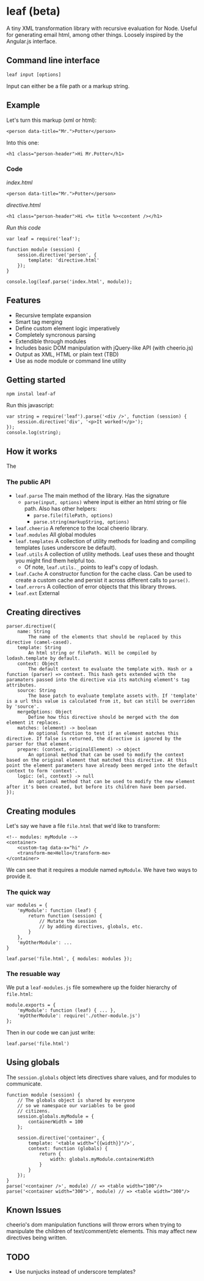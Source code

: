 leaf (beta)
=======

A tiny XML transformation library with recursive evaluation for Node. Useful for generating email html, among other things. Loosely inspired by the Angular.js interface.

## Command line interface

	leaf input [options]

Input can either be a file path or a markup string.

## Example

Let's turn this markup (xml or html):

	<person data-title="Mr.">Potter</person>
	
Into this one:

	<h1 class="person-header">Hi Mr.Potter</h1>

### Code

*index.html*
	
	<person data-title="Mr.">Potter</person>

*directive.html*

	<h1 class="person-header">Hi <%= title %><content /></h1>

*Run this code*

	var leaf = require('leaf');

	function module (session) {
		session.directive('person', {
			template: 'directive.html'
		});
	}
	
	console.log(leaf.parse('index.html', module));

## Features

- Recursive template expansion
- Smart tag merging
- Define custom element logic imperatively
- Completely syncronous parsing
- Extendible through modules
- Includes basic DOM manipulation with jQuery-like API (with cheerio.js)
- Output as XML, HTML or plain text (TBD)
- Use as node module or command line utility

## Getting started

	npm instal leaf-af

Run this javascript:

	var string = require('leaf').parse('<div />', function (session) {
		session.directive('div', '<p>It worked!</p>');
	});
	console.log(string);

## How it works

The 

### The public API

- `leaf.parse` The main method of the library. Has the signature
	- `parse(input, options)` where input is either an html string or file path. Also has other helpers:
		- `parse.file(filePath, options)`
		- `parse.string(markupString, options)`
- `leaf.cheerio` A reference to the local cheerio library.
- `leaf.modules` All global modules
- `leaf.templates` A collection of utility methods for loading and compiling templates (uses underscore be default).
- `leaf.utils` A collection of utility methods. Leaf uses these and thought you might find them helpful too.
	- Of note, `leaf.utils._` points to leaf's copy of lodash.
- `leaf.Cache` A constructor function for the cache class. Can be used to create a custom cache and persist it across different calls to `parse()`.
- `leaf.errors` A collection of error objects that this library throws.
- `leaf.ext` External 

## Creating directives

	parser.directive({
		name: String
			The name of the elements that should be replaced by this directive (camel-cased).
		template: String
			An html string or filePath. Will be compiled by lodash.template by default.
		context: Object
			The default context to evaluate the template with. Hash or a function (parser) => context. This hash gets extended with the paramaters passed into the directive via its matching element's tag attributes.
		source: String
			The base patch to evaluate template assets with. If 'template' is a url this value is calculated from it, but can still be overriden by 'source'.
		mergeOptions: Object
			Define how this directive should be merged with the dom element it replaces.
		matches: (element) -> boolean
			An optional function to test if an element matches this directive. If false is returned, the directive is ignored by the parser for that element.
		prepare: (context, originalElement) -> object
			An optional method that can be used to modify the context based on the original element that matched this directive. At this point the element parameters have already been merged into the default context to form 'context'.
		logic: (el, context) -> null
			An optional method that can be used to modify the new element after it's been created, but before its children have been parsed.
	});

## Creating modules

Let's say we have a file `file.html` that we'd like to transform:

	<!-- modules: myModule -->
	<container>
		<custom-tag data-x="hi" />
		<transform-me>Hello</transform-me>
	</container>

We can see that it requires a module named `myModule`. We have two ways to
provide it.

### The quick way

	var modules = {
		'myModule': function (leaf) {
			return function (session) {
				// Mutate the session
				// by adding directives, globals, etc.
			}
		},
		'myOtherModule': ...
	}
	
	leaf.parse('file.html', { modules: modules });
	
### The resuable way

We put a `leaf-modules.js` file somewhere up the folder hierarchy of `file.html`:

	module.exports = {
		'myModule': function (leaf) { ... },
		'myOtherModule': require('./other-module.js')
	};
	
Then in our code we can just write:

	leaf.parse('file.html')
	
	
## Using globals

The `session.globals` object lets directives share values, and for modules to communicate.
	
	function module (session) {
		// The globals object is shared by everyone
		// so we namespace our variables to be good
		// citizens.
		session.globals.myModule = {
			containerWidth = 100
		};
	
		session.directive('container', {
			template: '<table width="{{width}}"/>',
			context: function (globals) {
				return {
					width: globals.myModule.containerWidth
				}
			}
		});
	}
	parse('<container />', module) // => <table width="100"/>
	parse('<container width="300">', module) // => <table width="300"/>

## Known Issues

cheerio's dom manipulation functions will throw errors when trying to manipulate the children of text/comment/etc elements. This may affect new directives being written.

## TODO

- Use nunjucks instead of underscore templates?